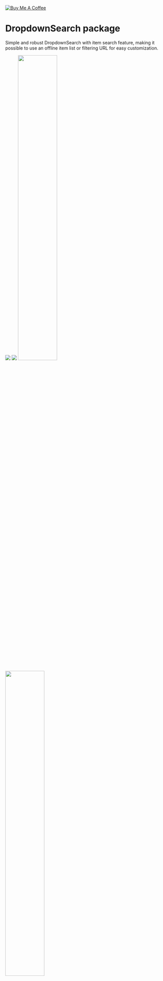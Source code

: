 [![Buy Me A Coffee](https://img.shields.io/badge/Donate-Buy%20Me%20A%20Coffee-yellow.svg)](https://www.buymeacoffee.com/SalimDev)

# DropdownSearch package

Simple and robust DropdownSearch with item search feature, making it possible to use an offline item list or filtering URL for easy customization.

![](https://github.com/salim-lachdhaf/searchable_dropdown/blob/master/screenshots/Screenshot_4.png?raw=true)
![](https://github.com/salim-lachdhaf/searchable_dropdown/blob/master/screenshots/example.gif?raw=true)
<img src="https://github.com/salim-lachdhaf/searchable_dropdown/blob/master/screenshots/GIF_Simple.gif?raw=true" width="49.5%" /> <img src="https://github.com/salim-lachdhaf/searchable_dropdown/blob/master/screenshots/GIF_Custom_Layout.gif?raw=true" width="49.5%" />
## packages.yaml
```yaml
dropdown_search: <lastest version>
```

## Import
```dart
import 'package:dropdown_search/dropdownSearch.dart';
```

## Simple implementation

```dart
DropdownSearch(
  items: ["Brazil", "Italia", "Tunisia", "Canada"],
  label: "País",
  onChanged: print,
  selectedItem: "Brazil",
);
```

## customize showed field (itemAsString)
```dart
DropdownSearch<UserModel>(
  label: "Name",
  onFind: (String filter) => getData(filter),
  itemAsString: UserModel.userAsStringByName,
  searchBoxDecoration: InputDecoration(
    hintText: "Search",
    border: OutlineInputBorder(),
  ),
  onChanged: (UserModel data) => print(data),
),

DropdownSearch<UserModel>(
  label: "Name",
  onFind: (String filter) => getData(filter),
  itemAsString: UserModel.userAsStringById,
  searchBoxDecoration: InputDecoration(
    hintText: "Search",
    border: OutlineInputBorder(),
  ),
  onChanged: (UserModel data) => print(data),
),
```

## customize Filter Function
```dart
DropdownSearch<UserModel>(
  label: "Name",
  filterFn: UserModel.userFilterByCreationDate,
  onFind: (String filter) => getData(filter),
  itemAsString: UserModel.userAsStringByName,
  searchBoxDecoration: InputDecoration(
    hintText: "Search",
    border: OutlineInputBorder(),
  ),
  onChanged: (UserModel data) => print(data),
),
```

## customize Search Mode
```dart
DropdownSearch<UserModel>(
  mode: Mode.BOTTOM_SHEET,
  label: "Name",
  maxHeight: 350,
  onFind: (String filter) => getData(filter),
  itemAsString: UserModel.userAsStringByName,
  searchBoxDecoration: InputDecoration(
    hintText: "Search",
    border: OutlineInputBorder(),
  ),
  onChanged: (UserModel data) => print(data),
),
```

## Validation
```dart
DropdownSearch(
  items: ["Brazil", "France", "Tunisia", "Canada"],
  label: "Country",
  onChanged: print,
  selectedItem: "Tunisia",
  validate: (String item) {
    if (item == null)
      return "Required field";
    else if (item == "Brazil")
      return "Invalid item";
    else
      return null;
  },
);
```


## Endpoint implementation (using [Dio package](https://pub.dev/packages/dio))
```dart
DropdownSearch<UserModel>(
  label: "Nome",
  onFind: (String filter) async {
    var response = await Dio().get(
        "http://5d85ccfb1e61af001471bf60.mockapi.io/user",
        queryParameters: {"filter": filter},
    );
    var models = UserModel.fromJsonList(response.data);
    return models;
  },
  onChanged: (UserModel data) {
    print(data);
  },
);
```
## Layout customization
You can customize the layout of the DropdownSearch and its items. [EXAMPLE](https://github.com/salim-lachdhaf/searchable_dropdown/tree/master/example#custom-layout-endpoint-example)

|  Properties |   Description|
| ------------ | ------------ |
|`label`|DropDownSearch label|
|`showSearchBox`|show/hide the search box|
|`isFilteredOnline`|true if the filter on items is applied onlie (via API)|
|`showClearButton`| show/hide clear selected item|
|`labelStyle`| text style for the DropdownSearch label|
|`items`| offline items list|
|`selectedItem`| selected item|
|`onFind`|function that returns item from API|
|`onChanged`|called when a new item is selected|
|`dropdownBuilder`|to customize list of items UI|
|`dropdownItemBuilder`|to customize selected item|
|`validate`|function to apply the validation formula|
|`searchBoxDecoration`|decoration for the search box|
|`backgroundColor`|background color for the dialog/menu/bottomSheet|
|`dialogTitle`|the title for dialog/menu/bottomSheet|
|`dialogTitleStyle`|text style for the dialog title|
|`dropdownItemBuilderHeight`|the height of the selected item UI|
|`itemAsString`|customize the fields the be shown|
|`filterFn`|custom filter function|
|`enabled`|enable/disable dropdownSearch|
|`mode`| MENU / DIALOG/ BOTTOM_SHEET|
|`maxHeight`| the max height for dialog/bottomSheet/Menu|


# Attention
To use a template as an item type, and you don't want to use a custom fonction ***itemAsString*** you **need** to implement **toString**, **equals** and **hashcode**, as shown below:

```dart
class UserModel {
  final String id;
  final DateTime createdAt;
  final String name;
  final String avatar;

  UserModel({this.id, this.createdAt, this.name, this.avatar});

  //this method will prevent the override of toString and make the same model useful for different cases
    static String userAsStringByName(UserModel userModel){
      return '#${userModel.id} ${userModel.name}';
    }

    //this method will prevent the override of toString
    static String userAsStringById(UserModel userModel){
      return '#${userModel.id} ${userModel.id}';
    }

//this method will prevent the override of toString
  static bool userFilterByCreationDate(UserModel userModel, String filter){
    return userModel?.createdAt?.toString()?.contains(filter);
  }

  @override
  String toString() => name;

  @override
  operator ==(o) => o is UserModel && o.id == id;

  @override
  int get hashCode => id.hashCode^name.hashCode^createdAt.hashCode;

}
```

# [View more Examples](https://github.com/salim-lachdhaf/searchable_dropdown/tree/master/example)
